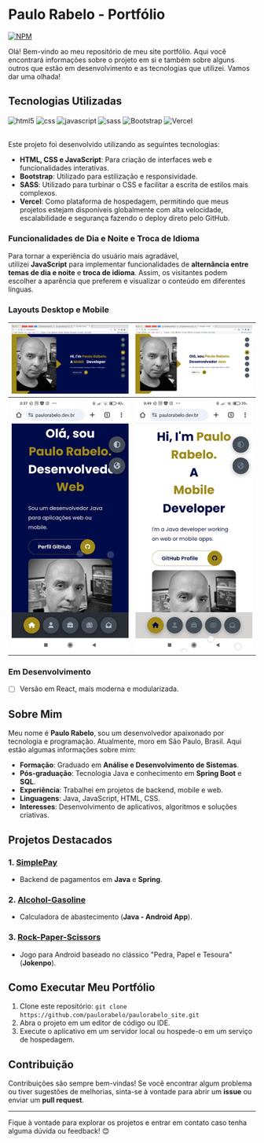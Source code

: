 # Paulo Rabelo - Portfólio

[![NPM](https://img.shields.io/npm/l/react)](https://github.com/paulorabelo/paulorabelo_site/blob/develop/LICENSE)

Olá! Bem-vindo ao meu repositório de meu site portfólio. Aqui você encontrará informações sobre o projeto em si e também sobre alguns outros que estão em desenvolvimento e as tecnologias que utilizei. Vamos dar uma olhada!

## Tecnologias Utilizadas

<div>
   <img align="center" alt="html5" src="https://img.shields.io/badge/HTML-239120?style=for-the-badge&logo=html5&logoColor=white"/>
   <img align="center" alt="css" src="https://img.shields.io/badge/CSS3-1572B6?style=for-the-badge&logo=css3&logoColor=white"/>
   <img align="center" alt="javascript" src="https://img.shields.io/badge/JavaScript-F7DF1E?style=for-the-badge&logo=javascript&logoColor=black"/>   
   <img align="center" alt="sass" src="https://img.shields.io/badge/Sass-CC6699?style=for-the-badge&logo=sass&logoColor=white"/>
   <img align="center" alt="Bootstrap" src="https://img.shields.io/badge/Bootstrap-563D7C?style=for-the-badge&logo=bootstrap&logoColor=white"/>
<img align="center" alt="Vercel" src="https://img.shields.io/badge/Vercel-000000?style=for-the-badge&logo=vercel&logoColor=white"/>
</div> <br>

Este projeto foi desenvolvido utilizando as seguintes tecnologias:

- **HTML, CSS e JavaScript**: Para criação de interfaces web e funcionalidades interativas.
- **Bootstrap**: Utilizado para estilização e responsividade.
- **SASS**: Utilizado para turbinar o CSS e facilitar a escrita de estilos mais complexos.
- **Vercel**: Como plataforma de hospedagem, permitindo que meus projetos estejam disponíveis globalmente com alta velocidade, escalabilidade e segurança fazendo o deploy direto pelo GitHub.

### Funcionalidades de Dia e Noite e Troca de Idioma

Para tornar a experiência do usuário mais agradável, utilizei **JavaScript** para implementar funcionalidades de **alternância entre temas de dia e noite** e **troca de idioma**. Assim, os visitantes podem escolher a aparência que preferem e visualizar o conteúdo em diferentes línguas.

### Layouts Desktop e Mobile

| <img src="img/assets_readme/screenshot2024-03-09%2000-41-41.png" title="" alt="" width="292">       | <img title="" src="img/assets_readme/screenshot2024-03-09 00-42-09.png" alt="" width="292">     |
| --------------------------------------------------------------------------------------------------- | ----------------------------------------------------------------------------------------------- |
| <img src="img/assets_readme/screenshot2024-03-09%20at%2000.40.05.jpeg" title="" alt="" width="295"> | <img title="" src="img/assets_readme/screenshot2024-03-09 at 00.50.25.jpeg" alt="" width="295"> |

### Em Desenvolvimento

- [ ] Versão em React, mais moderna e modularizada.

## Sobre Mim

Meu nome é **Paulo Rabelo**, sou um desenvolvedor apaixonado por tecnologia e programação. Atualmente, moro em São Paulo, Brasil. Aqui estão algumas informações sobre mim:

- **Formação**: Graduado em **Análise e Desenvolvimento de Sistemas**.
- **Pós-graduação**: Tecnologia Java e conhecimento em **Spring Boot** e **SQL**.
- **Experiência**: Trabalhei em projetos de backend, mobile e web.
- **Linguagens**: Java, JavaScript, HTML, CSS.
- **Interesses**: Desenvolvimento de aplicativos, algoritmos e soluções criativas.

## Projetos Destacados

### 1. [SimplePay](https://github.com/paulorabelo/simplepay)

- Backend de pagamentos em **Java** e **Spring**.

### 2. [Alcohol-Gasoline](https://github.com/paulorabelo/alcohol-gasoline)

- Calculadora de abastecimento (**Java - Android App**).

### 3. [Rock-Paper-Scissors](https://github.com/paulorabelo/rock-paper-scissors)

- Jogo para Android baseado no clássico "Pedra, Papel e Tesoura" (**Jokenpo**).

## Como Executar Meu Portfólio

1. Clone este repositório: `git clone https://github.com/paulorabelo/paulorabelo_site.git`
2. Abra o projeto em um editor de código ou IDE.
3. Execute o aplicativo em um servidor local ou hospede-o em um serviço de hospedagem.

## Contribuição

Contribuições são sempre bem-vindas! Se você encontrar algum problema ou tiver sugestões de melhorias, sinta-se à vontade para abrir um **issue** ou enviar um **pull request**.

---

Fique à vontade para explorar os projetos e entrar em contato caso tenha alguma dúvida ou feedback! 😊

